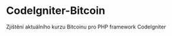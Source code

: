 CodeIgniter-Bitcoin
===================

Zjištění aktuálního kurzu Bitcoinu pro PHP framework CodeIgniter
